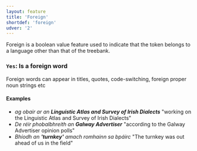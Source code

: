 ```yaml
---
layout: feature
title: 'Foreign'
shortdef: 'foreign'
udver: '2'
---
```


Foreign is a boolean value feature used to indicate that the token belongs to a language other than that of the treebank.


### <a name="Yes">`Yes`</a>: Is a foreign word

Foreign words can appear in titles, quotes, code-switching, foreign proper noun strings etc

#### Examples

- _ag obair ar an <b>Linguistic Atlas and Survey of Irish Dialects</b>_ "working on the Linguistic Atlas and Survey of Irish Dialects"
- _De réir phobalbhreith an <b>Galway Advertiser</b>_ "according to the Galway Advertiser opinion polls"
- _Bhíodh an <b>'turnkey'</b> amach romhainn sa bpáirc_ "The turnkey was out ahead of us in the field"
<!-- Interlanguage links updated Po 11. listopadu 2024, 20:09:41 CET -->
